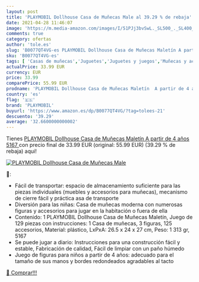 ```yaml
---
layout: post
title: 'PLAYMOBIL Dollhouse Casa de Muñecas Male al 39.29 % de rebaja'
date: 2021-04-28 11:46:07
image: 'https://m.media-amazon.com/images/I/51PJj3bvSwL._SL500_._SL400_.jpg'
comments: true
category: ofertas
author: 'tole.es'
slug: 'B0077QT4VG-es PLAYMOBIL Dollhouse Casa de Muñecas Maletín A partir de 4...'
sku: 'B0077QT4VG-es'
tags: [ 'Casas de muñecas','Juguetes','Juguetes y juegos','Muñecas y accesorios','Muñecos y figuras','Playsets de figuras de juguete para niños','playmobil', ]
actualPrice: 33.99 EUR
currency: EUR
price: 33.99
comparePrice: 55.99 EUR
prodname: 'PLAYMOBIL Dollhouse Casa de Muñecas Maletín  A partir de 4 años  5167 '
country: 'es'
flag: '🇪🇸'
brand: 'PLAYMOBIL'
buyurl: 'https://www.amazon.es/dp/B0077QT4VG/?tag=tolees-21'
descuento: '39.29'
average: '32.6600000000002'
---
```


Tienes [PLAYMOBIL Dollhouse Casa de Muñecas Maletín  A partir de 4 años  5167 ](https://www.amazon.es/dp/B0077QT4VG/?tag=tolees-21) con precio final de  33.99 EUR (original: 55.99 EUR) (39.29 %  de rebaja) aqui!

[![PLAYMOBIL Dollhouse Casa de Muñecas Male](https://m.media-amazon.com/images/I/51PJj3bvSwL._SL500_._SL400_.jpg)](https://www.amazon.es/dp/B0077QT4VG/?tag=tolees-21)

🔎:

- Fácil de transportar: espacio de almacenamiento suficiente para las piezas individuales (muebles y accesorios para muñecas), mecanismo de cierre fácil y práctica asa de transporte
- Diversión para las niñas: Casa de muñecas moderna con numerosas figuras y accesorios para jugar en la habitación o fuera de ella
- Contenido: 1 PLAYMOBIL Dollhouse Casa de Muñecas Maletín, Juego de 129 piezas con instrucciones: 1 Casa de muñecas, 3 figuras, 125 accesorios, Material: plástico, LxPxA: 26.5 x 24 x 27 cm, Peso: 1 313 gr, 5167
- Se puede jugar a diario: Instrucciones para una construcción fácil y estable, Fabricación de calidad, Fácil de limpiar con un paño húmedo
- Juego de figuras para niños a partir de 4 años: adecuado para el tamaño de sus manos y bordes redondeados agradables al tacto

[🛒 Comprar!!!](https://www.amazon.es/dp/B0077QT4VG/?tag=tolees-21)
